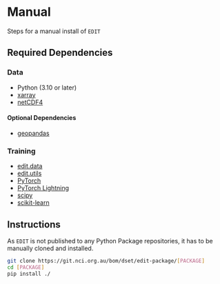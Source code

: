 # Manual

Steps for a manual install of `EDIT`

## Required Dependencies

### Data

- Python (3.10 or later)
- [xarray](https://docs.xarray.dev/)
- [netCDF4]()

#### Optional Dependencies

- [geopandas]()

### Training

- [edit.data](https://git.nci.org.au/bom/dset/edit-package/data)
- [edit.utils](https://git.nci.org.au/bom/dset/edit-package/utils)
- [PyTorch](https://pytorch.org/)
- [PyTorch Lightning](https://lightning.ai/)
- [scipy]()
- [scikit-learn]()

## Instructions

As `EDIT` is not published to any Python Package repositories, it has to be manually cloned and installed.

```bash
git clone https://git.nci.org.au/bom/dset/edit-package/[PACKAGE]
cd [PACKAGE]
pip install ./
```
